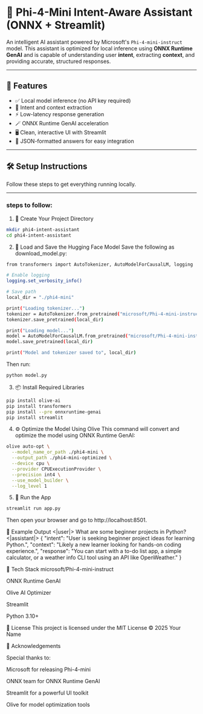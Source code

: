 # 🧠 Phi-4-Mini Intent-Aware Assistant (ONNX + Streamlit)

An intelligent AI assistant powered by Microsoft's `Phi-4-mini-instruct` model. This assistant is optimized for local inference using **ONNX Runtime GenAI** and is capable of understanding user **intent**, extracting **context**, and providing accurate, structured responses.

---

## 📌 Features

- ✅ Local model inference (no API key required)
- 🧠 Intent and context extraction
- ⚡ Low-latency response generation
- 🪄 ONNX Runtime GenAI acceleration
- 🖥️ Clean, interactive UI with Streamlit
- 🧩 JSON-formatted answers for easy integration

---

## 🛠️ Setup Instructions

Follow these steps to get everything running locally.

---

### steps to follow: 

1. 📁 Create Your Project Directory

```bash
mkdir phi4-intent-assistant
cd phi4-intent-assistant
```

2. 🧠 Load and Save the Hugging Face Model
Save the following as download_model.py:

```bash
from transformers import AutoTokenizer, AutoModelForCausalLM, logging

# Enable logging
logging.set_verbosity_info()

# Save path
local_dir = "./phi4-mini"

print("Loading tokenizer...")
tokenizer = AutoTokenizer.from_pretrained("microsoft/Phi-4-mini-instruct", trust_remote_code=True)
tokenizer.save_pretrained(local_dir)

print("Loading model...")
model = AutoModelForCausalLM.from_pretrained("microsoft/Phi-4-mini-instruct", trust_remote_code=True)
model.save_pretrained(local_dir)

print("Model and tokenizer saved to", local_dir)
```

Then run:
```bash
python model.py
```

3. 📦 Install Required Libraries

```bash
pip install olive-ai
pip install transformers
pip install --pre onnxruntime-genai
pip install streamlit
```

4. ⚙️ Optimize the Model Using Olive
This command will convert and optimize the model using ONNX Runtime GenAI:

```bash
olive auto-opt \
  --model_name_or_path ./phi4-mini \
  --output_path ./phi4-mini-optimized \
  --device cpu \
  --provider CPUExecutionProvider \
  --precision int4 \
  --use_model_builder \
  --log_level 1
```

5. 🚀 Run the App

```bash
streamlit run app.py
```

Then open your browser and go to http://localhost:8501.

🧠 Example Output
<|user|> What are some beginner projects in Python?
</s>
<|assistant|> 
{
  "intent": "User is seeking beginner project ideas for learning Python.",
  "context": "Likely a new learner looking for hands-on coding experience.",
  "response": "You can start with a to-do list app, a simple calculator, or a weather info CLI tool using an API like OpenWeather."
}

🧠 Tech Stack
microsoft/Phi-4-mini-instruct

ONNX Runtime GenAI

Olive AI Optimizer

Streamlit

Python 3.10+

📄 License
This project is licensed under the MIT License © 2025 Your Name

🙌 Acknowledgements

Special thanks to:

Microsoft for releasing Phi-4-mini

ONNX team for ONNX Runtime GenAI

Streamlit for a powerful UI toolkit

Olive for model optimization tools

